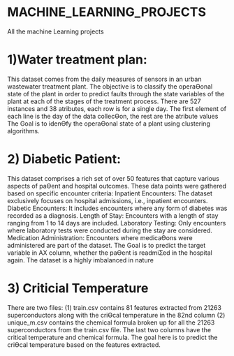 # MACHINE_LEARNING_PROJECTS
All the machine Learning projects 


# 1)Water treatment plan: 
This dataset comes from the daily measures of sensors in an urban wastewater treatment plant. The
objective is to classify the operaƟonal state of the plant in order to predict faults through the
state variables of the plant at each of the stages of the treatment process. There are 527 instances and 38
atributes, each row is for a single day. The first element of each line is the day of the data collecƟon, the
rest are the atribute values
The Goal is to idenƟfy the operaƟonal state of a plant using clustering algorithms.

#  2) Diabetic Patient:
This dataset comprises a rich set of over 50 features that capture various aspects of paƟent and hospital
outcomes. These data points were gathered based on specific encounter criteria:
Inpatient Encounters: The dataset exclusively focuses on hospital admissions, i.e., inpatient
encounters.
Diabetic Encounters: It includes encounters where any form of diabetes was recorded as a diagnosis.
Length of Stay: Encounters with a length of stay ranging from 1 to 14 days are included.
Laboratory Testing: Only encounters where laboratory tests were conducted during the stay are
considered.
Medication Administration: Encounters where medicaƟons were administered are part of the
dataset.
The Goal is to predict the target variable in AX column, whether the paƟent is readmiƩed in the hospital
again. The dataset is a highly imbalanced in nature


#  3) Criticial Temperature
There are two files:
(1) train.csv contains 81 features extracted from 21263 superconductors along with the criƟcal
temperature in the 82nd column
(2) unique_m.csv contains the chemical formula broken up for all the 21263 superconductors from the
train.csv file. The last two columns have the critical temperature and chemical formula.
The goal here is to predict the criƟcal temperature based on the features extracted.


